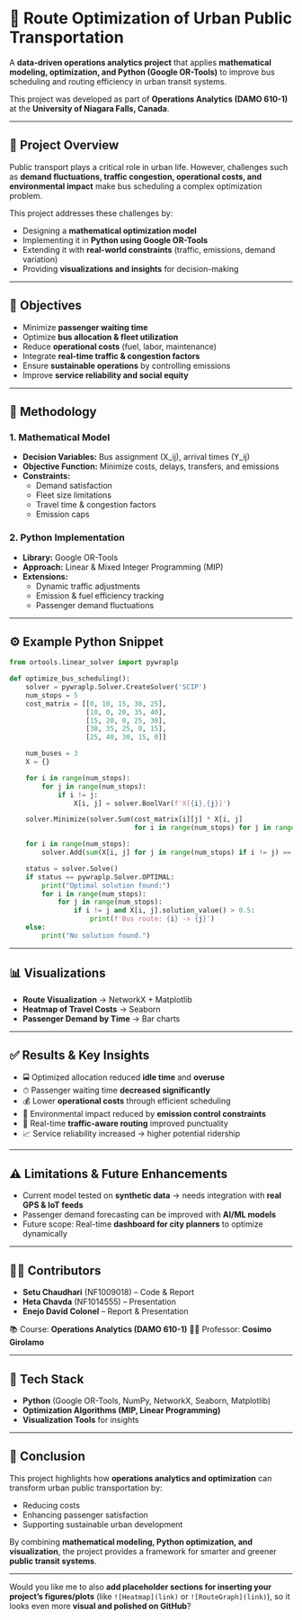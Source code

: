 
# 🚌 Route Optimization of Urban Public Transportation  

A **data-driven operations analytics project** that applies **mathematical modeling, optimization, and Python (Google OR-Tools)** to improve bus scheduling and routing efficiency in urban transit systems.  

This project was developed as part of **Operations Analytics (DAMO 610-1)** at the **University of Niagara Falls, Canada**.  

---

## 📌 Project Overview  
Public transport plays a critical role in urban life. However, challenges such as **demand fluctuations, traffic congestion, operational costs, and environmental impact** make bus scheduling a complex optimization problem.  

This project addresses these challenges by:  
- Designing a **mathematical optimization model**  
- Implementing it in **Python using Google OR-Tools**  
- Extending it with **real-world constraints** (traffic, emissions, demand variation)  
- Providing **visualizations and insights** for decision-making  

---

## 🎯 Objectives  
- Minimize **passenger waiting time**  
- Optimize **bus allocation & fleet utilization**  
- Reduce **operational costs** (fuel, labor, maintenance)  
- Integrate **real-time traffic & congestion factors**  
- Ensure **sustainable operations** by controlling emissions  
- Improve **service reliability and social equity**  

---

## 📂 Methodology  

### 1. Mathematical Model  
- **Decision Variables:** Bus assignment (X_ij), arrival times (Y_ij)  
- **Objective Function:** Minimize costs, delays, transfers, and emissions  
- **Constraints:**  
  - Demand satisfaction  
  - Fleet size limitations  
  - Travel time & congestion factors  
  - Emission caps  

### 2. Python Implementation  
- **Library:** Google OR-Tools  
- **Approach:** Linear & Mixed Integer Programming (MIP)  
- **Extensions:**  
  - Dynamic traffic adjustments  
  - Emission & fuel efficiency tracking  
  - Passenger demand fluctuations  

---

## ⚙️ Example Python Snippet  

```python
from ortools.linear_solver import pywraplp

def optimize_bus_scheduling():
    solver = pywraplp.Solver.CreateSolver('SCIP')
    num_stops = 5
    cost_matrix = [[0, 10, 15, 30, 25],
                   [10, 0, 20, 35, 40],
                   [15, 20, 0, 25, 30],
                   [30, 35, 25, 0, 15],
                   [25, 40, 30, 15, 0]]

    num_buses = 3
    X = {}

    for i in range(num_stops):
        for j in range(num_stops):
            if i != j:
                X[i, j] = solver.BoolVar(f'X[{i},{j}]')

    solver.Minimize(solver.Sum(cost_matrix[i][j] * X[i, j]
                               for i in range(num_stops) for j in range(num_stops) if i != j))

    for i in range(num_stops):
        solver.Add(sum(X[i, j] for j in range(num_stops) if i != j) == 1)

    status = solver.Solve()
    if status == pywraplp.Solver.OPTIMAL:
        print("Optimal solution found:")
        for i in range(num_stops):
            for j in range(num_stops):
                if i != j and X[i, j].solution_value() > 0.5:
                    print(f'Bus route: {i} -> {j}')
    else:
        print("No solution found.")
````

---

## 📊 Visualizations

* **Route Visualization** → NetworkX + Matplotlib
* **Heatmap of Travel Costs** → Seaborn
* **Passenger Demand by Time** → Bar charts

---

## ✅ Results & Key Insights

* 🚍 Optimized allocation reduced **idle time** and **overuse**
* ⏱ Passenger waiting time **decreased significantly**
* 💰 Lower **operational costs** through efficient scheduling
* 🌱 Environmental impact reduced by **emission control constraints**
* 🚦 Real-time **traffic-aware routing** improved punctuality
* 📈 Service reliability increased → higher potential ridership

---

## ⚠️ Limitations & Future Enhancements

* Current model tested on **synthetic data** → needs integration with **real GPS & IoT feeds**
* Passenger demand forecasting can be improved with **AI/ML models**
* Future scope: Real-time **dashboard for city planners** to optimize dynamically

---

## 👨‍💻 Contributors

* **Setu Chaudhari** (NF1009018) – Code & Report
* **Heta Chavda** (NF1014555) – Presentation
* **Enejo David Colonel** – Report & Presentation

📚 Course: **Operations Analytics (DAMO 610-1)**
👨‍🏫 Professor: **Cosimo Girolamo**

---

## 📂 Tech Stack

* **Python** (Google OR-Tools, NumPy, NetworkX, Seaborn, Matplotlib)
* **Optimization Algorithms (MIP, Linear Programming)**
* **Visualization Tools** for insights

---

## 📌 Conclusion

This project highlights how **operations analytics and optimization** can transform urban public transportation by:

* Reducing costs
* Enhancing passenger satisfaction
* Supporting sustainable urban development

By combining **mathematical modeling, Python optimization, and visualization**, the project provides a framework for smarter and greener **public transit systems**.

---


Would you like me to also **add placeholder sections for inserting your project’s figures/plots** (like `![Heatmap](link)` or `![RouteGraph](link)`), so it looks even more **visual and polished on GitHub**?
```
